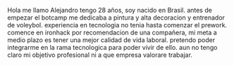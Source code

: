  Hola me llamo Alejandro tengo 28 años, soy nacido en Brasil. antes de empezar el botcamp me dedicaba a pintura y alta decoracion y entrenador de voleybol.
experiencia en tecnologia no tenia hasta comenzar el prework. comence en ironhack por recomendacion de una compañera, mi meta a medio plazo es tener una mejor calidad de vida laboral. pretendo poder integrarme en la rama tecnologica para poder vivir de ello. aun no tengo claro mi objetivo profesional ni a que empresa valorare trabajar.

